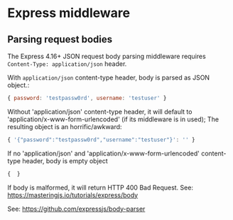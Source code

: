 # Express middleware

## Parsing request bodies

The Express 4.16+ JSON request body parsing middleware requires `Content-Type: application/json` header.

With `application/json` content-type header, body is parsed as JSON object.:

```js
{ password: 'testpassw0rd', username: 'testuser' }
```

Without 'application/json' content-type header, it will default to 'application/x-www-form-urlencoded' 
(if its middleware is in used); 
The resulting object is an horrific/awkward:

```js
{ '{"password":"testpassw0rd","username":"testuser"}': '' }
```

If no 'application/json' and 'application/x-www-form-urlencoded' content-type header, body is empty object 

```js
{  }
```

If body is malformed, it will return HTTP 400 Bad Request.
See: https://masteringjs.io/tutorials/express/body


See: https://github.com/expressjs/body-parser
